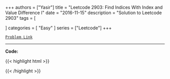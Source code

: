 
+++
authors = ["Yasir"]
title = "Leetcode 2903: Find Indices With Index and Value Difference I"
date = "2016-11-15"
description = "Solution to Leetcode 2903"
tags = [
    
]
categories = [
    "Easy"
]
series = ["Leetcode"]
+++



[`Problem Link`](https://leetcode.com/problems/find-indices-with-index-and-value-difference-i/description/)

---

**Code:**

{{< highlight html >}}

{{< /highlight >}}

